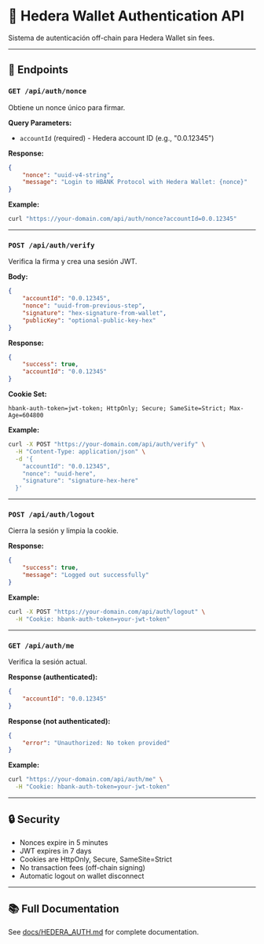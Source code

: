 # 🔐 Hedera Wallet Authentication API

Sistema de autenticación off-chain para Hedera Wallet sin fees.

---

## 📍 Endpoints

### `GET /api/auth/nonce`

Obtiene un nonce único para firmar.

**Query Parameters:**

-   `accountId` (required) - Hedera account ID (e.g., "0.0.12345")

**Response:**

```json
{
    "nonce": "uuid-v4-string",
    "message": "Login to HBANK Protocol with Hedera Wallet: {nonce}"
}
```

**Example:**

```bash
curl "https://your-domain.com/api/auth/nonce?accountId=0.0.12345"
```

---

### `POST /api/auth/verify`

Verifica la firma y crea una sesión JWT.

**Body:**

```json
{
    "accountId": "0.0.12345",
    "nonce": "uuid-from-previous-step",
    "signature": "hex-signature-from-wallet",
    "publicKey": "optional-public-key-hex"
}
```

**Response:**

```json
{
    "success": true,
    "accountId": "0.0.12345"
}
```

**Cookie Set:**

```
hbank-auth-token=jwt-token; HttpOnly; Secure; SameSite=Strict; Max-Age=604800
```

**Example:**

```bash
curl -X POST "https://your-domain.com/api/auth/verify" \
  -H "Content-Type: application/json" \
  -d '{
    "accountId": "0.0.12345",
    "nonce": "uuid-here",
    "signature": "signature-hex-here"
  }'
```

---

### `POST /api/auth/logout`

Cierra la sesión y limpia la cookie.

**Response:**

```json
{
    "success": true,
    "message": "Logged out successfully"
}
```

**Example:**

```bash
curl -X POST "https://your-domain.com/api/auth/logout" \
  -H "Cookie: hbank-auth-token=your-jwt-token"
```

---

### `GET /api/auth/me`

Verifica la sesión actual.

**Response (authenticated):**

```json
{
    "accountId": "0.0.12345"
}
```

**Response (not authenticated):**

```json
{
    "error": "Unauthorized: No token provided"
}
```

**Example:**

```bash
curl "https://your-domain.com/api/auth/me" \
  -H "Cookie: hbank-auth-token=your-jwt-token"
```

---

## 🔒 Security

-   Nonces expire in 5 minutes
-   JWT expires in 7 days
-   Cookies are HttpOnly, Secure, SameSite=Strict
-   No transaction fees (off-chain signing)
-   Automatic logout on wallet disconnect

---

## 📚 Full Documentation

See [docs/HEDERA_AUTH.md](../docs/HEDERA_AUTH.md) for complete documentation.
